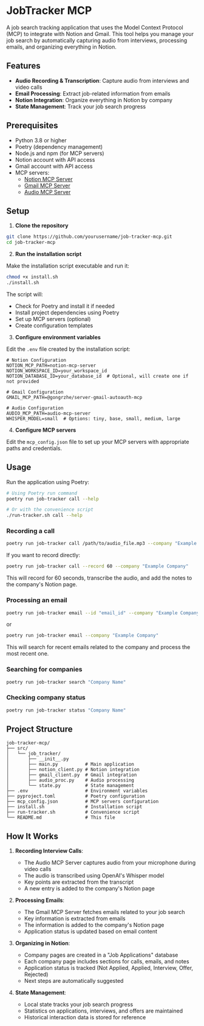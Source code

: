 # JobTracker MCP

A job search tracking application that uses the Model Context Protocol (MCP) to integrate with Notion and Gmail. This tool helps you manage your job search by automatically capturing audio from interviews, processing emails, and organizing everything in Notion.

## Features

- **Audio Recording & Transcription**: Capture audio from interviews and video calls
- **Email Processing**: Extract job-related information from emails
- **Notion Integration**: Organize everything in Notion by company
- **State Management**: Track your job search progress

## Prerequisites

- Python 3.8 or higher
- Poetry (dependency management)
- Node.js and npm (for MCP servers)
- Notion account with API access
- Gmail account with API access
- MCP servers:
  - [Notion MCP Server](https://github.com/awkoy/notion-mcp-server)
  - [Gmail MCP Server](https://github.com/GongRzhe/Gmail-MCP-Server)
  - [Audio MCP Server](https://github.com/GongRzhe/Audio-MCP-Server)

## Setup

1. **Clone the repository**

```bash
git clone https://github.com/yourusername/job-tracker-mcp.git
cd job-tracker-mcp
```

2. **Run the installation script**

Make the installation script executable and run it:

```bash
chmod +x install.sh
./install.sh
```

The script will:
- Check for Poetry and install it if needed
- Install project dependencies using Poetry
- Set up MCP servers (optional)
- Create configuration templates

3. **Configure environment variables**

Edit the `.env` file created by the installation script:

```env
# Notion Configuration
NOTION_MCP_PATH=notion-mcp-server
NOTION_WORKSPACE_ID=your_workspace_id
NOTION_DATABASE_ID=your_database_id  # Optional, will create one if not provided

# Gmail Configuration
GMAIL_MCP_PATH=@gongrzhe/server-gmail-autoauth-mcp

# Audio Configuration
AUDIO_MCP_PATH=audio-mcp-server
WHISPER_MODEL=small  # Options: tiny, base, small, medium, large
```

4. **Configure MCP servers**

Edit the `mcp_config.json` file to set up your MCP servers with appropriate paths and credentials.

## Usage

Run the application using Poetry:

```bash
# Using Poetry run command
poetry run job-tracker call --help

# Or with the convenience script
./run-tracker.sh call --help
```

### Recording a call

```bash
poetry run job-tracker call /path/to/audio_file.mp3 --company "Example Company"
```

If you want to record directly:

```bash
poetry run job-tracker call --record 60 --company "Example Company"
```

This will record for 60 seconds, transcribe the audio, and add the notes to the company's Notion page.

### Processing an email

```bash
poetry run job-tracker email --id "email_id" --company "Example Company"
```

or

```bash
poetry run job-tracker email --company "Example Company"
```

This will search for recent emails related to the company and process the most recent one.

### Searching for companies

```bash
poetry run job-tracker search "Company Name"
```

### Checking company status

```bash
poetry run job-tracker status "Company Name"
```

## Project Structure

```
job-tracker-mcp/
├── src/
│   └── job_tracker/
│       ├── __init__.py
│       ├── main.py          # Main application
│       ├── notion_client.py # Notion integration
│       ├── gmail_client.py  # Gmail integration
│       ├── audio_proc.py    # Audio processing
│       └── state.py         # State management
├── .env                     # Environment variables
├── pyproject.toml           # Poetry configuration
├── mcp_config.json          # MCP servers configuration
├── install.sh               # Installation script
├── run-tracker.sh           # Convenience script
└── README.md                # This file
```

## How It Works

1. **Recording Interview Calls**:
   - The Audio MCP Server captures audio from your microphone during video calls
   - The audio is transcribed using OpenAI's Whisper model
   - Key points are extracted from the transcript
   - A new entry is added to the company's Notion page

2. **Processing Emails**:
   - The Gmail MCP Server fetches emails related to your job search
   - Key information is extracted from emails
   - The information is added to the company's Notion page
   - Application status is updated based on email content

3. **Organizing in Notion**:
   - Company pages are created in a "Job Applications" database
   - Each company page includes sections for calls, emails, and notes
   - Application status is tracked (Not Applied, Applied, Interview, Offer, Rejected)
   - Next steps are automatically suggested

4. **State Management**:
   - Local state tracks your job search progress
   - Statistics on applications, interviews, and offers are maintained
   - Historical interaction data is stored for reference